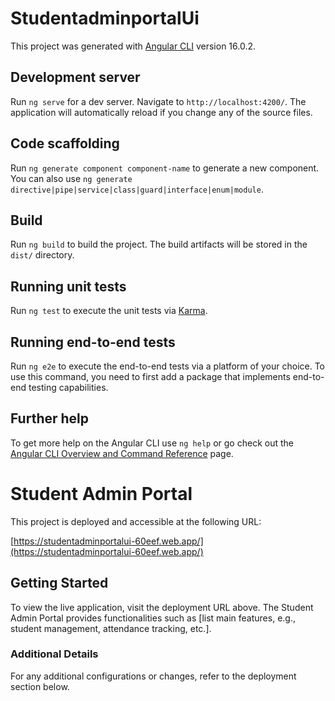 # StudentadminportalUi

This project was generated with [Angular CLI](https://github.com/angular/angular-cli) version 16.0.2.

## Development server

Run `ng serve` for a dev server. Navigate to `http://localhost:4200/`. The application will automatically reload if you change any of the source files.

## Code scaffolding

Run `ng generate component component-name` to generate a new component. You can also use `ng generate directive|pipe|service|class|guard|interface|enum|module`.

## Build

Run `ng build` to build the project. The build artifacts will be stored in the `dist/` directory.

## Running unit tests

Run `ng test` to execute the unit tests via [Karma](https://karma-runner.github.io).

## Running end-to-end tests

Run `ng e2e` to execute the end-to-end tests via a platform of your choice. To use this command, you need to first add a package that implements end-to-end testing capabilities.

## Further help

To get more help on the Angular CLI use `ng help` or go check out the [Angular CLI Overview and Command Reference](https://angular.io/cli) page.
# Student Admin Portal

This project is deployed and accessible at the following URL:

[https://studentadminportalui-60eef.web.app/](https://studentadminportalui-60eef.web.app/)

## Getting Started

To view the live application, visit the deployment URL above. The Student Admin Portal provides functionalities such as [list main features, e.g., student management, attendance tracking, etc.].

### Additional Details

For any additional configurations or changes, refer to the deployment section below.

